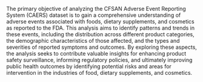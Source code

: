The primary objective of analyzing the CFSAN Adverse Event Reporting System (CAERS) dataset is to gain a comprehensive understanding of adverse events associated with foods, dietary supplements, and cosmetics as reported to the FDA. This analysis aims to identify patterns and trends in these events, including the distribution across different product categories, the demographic characteristics of those affected, and the types and severities of reported symptoms and outcomes. By exploring these aspects, the analysis seeks to contribute valuable insights for enhancing product safety surveillance, informing regulatory policies, and ultimately improving public health outcomes by identifying potential risks and areas for intervention in the industries of food, dietary supplements, and cosmetics.
